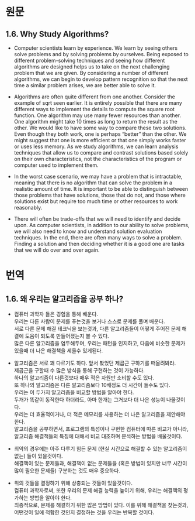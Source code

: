 # 원문
## 1.6. Why Study Algorithms?
* Computer scientists learn by experience. We learn by seeing others solve problems and by solving problems by ourselves. Being exposed to different problem-solving techniques and seeing how different algorithms are designed helps us to take on the next challenging problem that we are given. By considering a number of different algorithms, we can begin to develop pattern recognition so that the next time a similar problem arises, we are better able to solve it.

* Algorithms are often quite different from one another. Consider the example of sqrt seen earlier. It is entirely possible that there are many different ways to implement the details to compute the square root function. One algorithm may use many fewer resources than another. One algorithm might take 10 times as long to return the result as the other. We would like to have some way to compare these two solutions. Even though they both work, one is perhaps “better” than the other. We might suggest that one is more efficient or that one simply works faster or uses less memory. As we study algorithms, we can learn analysis techniques that allow us to compare and contrast solutions based solely on their own characteristics, not the characteristics of the program or computer used to implement them.

* In the worst case scenario, we may have a problem that is intractable, meaning that there is no algorithm that can solve the problem in a realistic amount of time. It is important to be able to distinguish between those problems that have solutions, those that do not, and those where solutions exist but require too much time or other resources to work reasonably.

* There will often be trade-offs that we will need to identify and decide upon. As computer scientists, in addition to our ability to solve problems, we will also need to know and understand solution evaluation techniques. In the end, there are often many ways to solve a problem. Finding a solution and then deciding whether it is a good one are tasks that we will do over and over again.

# 번역
## 1.6. 왜 우리는 알고리즘을 공부 하나?
* 컴퓨터 과학자 들은 경험을 통해 배운다.  
우리는 다른 사람이 문제를 푸는것을 보거나 스스로 문제를 풀며 배운다.  
서로 다른 문제 해결 테크닉을 보는것과, 다른 알고리즘들이 어떻게 주어진 문제 해결에 도움이 되도록 만들어졌는지 볼 수 있다.  
많은 다른 알고리즘을 염두해두며, 우리는 패턴을 인지하고, 다음에 비슷한 문제가 있을때 더 나은 해결책을 세울수 있게된다.  

* 알고리즘은 서로 꽤 다르기도 하다. 앞서 봤었던 제곱근 구하기를 떠올려봐라.  
제곱근을 구할때 수 많은 방식을 통해 구현하는 것이 가능하다.  
하나의 알고리즘이 다른것보다 매우 적은 자원만 소비할 수도 있다.  
또 하나의 알고리즘은 다른 알고리즘보다 10배정도 더 시간이 들수도 있다.  
우리는 이 두가지 알고리즘을 비교할 방법을 알아야 한다.  
두개가 똑같이 동작한다 하더라도, 아마 한개는 그거보다 더 나은 성능이 나올것이다.  
우리는 더 효율적이거나, 더 적은 메모리를 사용하는 더 나은 알고리즘을 제안해야한다.  
알고리즘을 공부하면서, 프로그램의 특성이나 구현한 컴퓨터에 따른 비교가 아니라, 알고리즘 해결책들의 특징에 대해서 비교 대조하며 분석하는 방법을 배울것이다.  

* 최악의 경우에는 아주 다루기 힘든 문제 (현실 시간으로 해결할 수 있는 알고리즘이 없는) 들이 있을것이다.  
해결책이 있는 문제들과, 해결책이 없는 문제들을 (혹은 방법이 있지만 너무 시간이 많이 필요한 문제들) 구분하는 것도 매우 중요하다.  

* 위의 것들을 결정하기 위해 상충되는 것들이 있을것이다.  
컴퓨터 과학자로써, 또한 우리의 문제 해결 능력을 높이기 위해, 우리는 해결책의 평가하는 방법을 알아야 한다.  
최종적으로, 문제를 해결하기 위한 많은 방법이 있다. 이를 위해 해결책을 찾는것과, 어떤것이 일에 적합한 것인지 결정하는 것을 우리는 반복할 것이다.